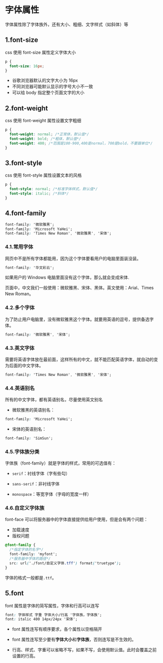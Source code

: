 # 字体属性

字体属性除了字体族外，还有大小、粗细、文字样式（如斜体）等

## 1.font-size

css 使用 font-size 属性定义字体大小

```css
p {
  font-size: 16px;
}
```

- 谷歌浏览器默认的文字大小为 16px
- 不同浏览器可能默认显示的字号大小不一致
- 可以给 body 指定整个页面文字的大小

## 2.font-weight

css 使用 font-weight 属性设置文字粗细

```css
p {
  font-weight: normal; /*正常体，默认值*/
  font-weight: bold; /*粗体，默认值*/
  font-weight: 400; /*范围是100-900,400是normal，700是bold，不要跟单位*/
}
```

## 3.font-style

css 使用 font-style 属性设置文本的风格

```css
p {
  font-style: normal; /*标准字体样式，默认值*/
  font-style: italic; /*斜体*/
}
```

## 4.font-family

```css
font-family: '微软雅黑';
font-family: 'Microsoft YaHei';
font-family: 'Times New Roman', '微软雅黑', '宋体';
```

### 4.1.常用字体

网页中不是所有字体都能用，因为这个字体要看用户的电脑里面装没装。

```css
font-family: '华文彩云';
```

如果用户的 Windows 电脑里面没有这个字体，那么就会变成宋体.

页面中，中文我们一般使用：微软雅黑、宋体、黑体。英文使用：Arial、Times New Roman。

### 4.2.多个字体

为了防止用户电脑里，没有微软雅黑这个字体。就要用英语的逗号，提供备选字体。

```css
font-family: '微软雅黑', '宋体';
```

### 4.3.英文字体

需要将英语字体放在最前面，这样所有的中文，就不能匹配英语字体，就自动的变为后面的中文字体。

```css
font-family: 'Times New Roman', '微软雅黑', '宋体';
```

### 4.4.英语别名

所有的中文字体，都有英语别名，尽量使用英文别名

- 微软雅黑的英语别名：

```css
font-family: 'Microsoft YaHei';
```

- 宋体的英语别名：

```css
font-family: 'SimSun';
```

### 4.5.字体族分类

字体族（font-family）就是字体的样式，常用的可选值有：

- `serif`：衬线字体（字有些勾）

- `sans-serif`：非衬线字体
- `monospace`：等宽字体（字母的宽度一样）

### 4.6.自定义字体族

font-face 可以将服务器中的字体直接提供给用户使用，但是会有两个问题：

- 加载速度
- 版权问题

```css
@font-family {
  /*指定字体的名字*/
  font-family: 'myfont';
  /*服务器中字体的路径*/
  src: url('./font/自定义字体.tff') format('truetype');
}
```

字体的格式一般都是`.ttf`。

## 5.font

font 属性是字体的简写属性，字体和行高可以连写

```css
font: 字体样式 字重 字体大小/行高 '字体族，字体族';
font: italic 400 14px/24px '宋体';
```

- font 属性连写有顺序要求，各个属性以空格隔开

- font 属性连写至少要有**字体大小**和**字体族**，否则连写是不生效的。

- 行高、样式、字重可以省略不写，如果不写，会使用默认值。此时会覆盖之前设置的行高。
